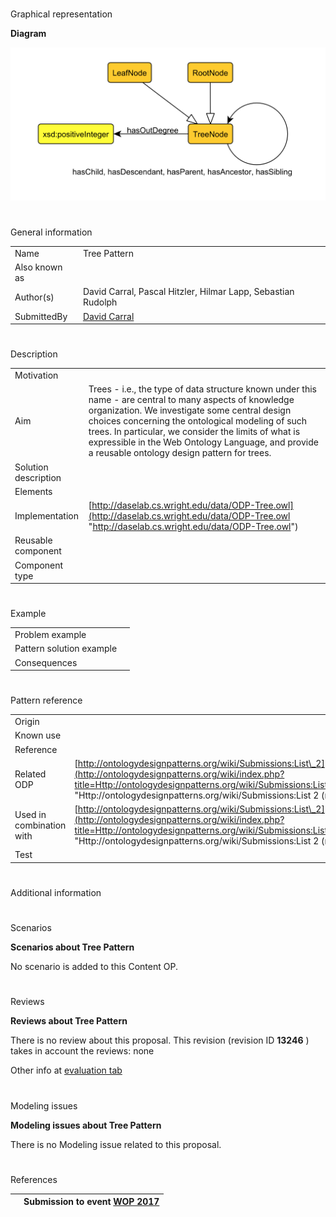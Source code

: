 # 

 Graphical representation



__Diagram__ 





[![Image:Tree.png](public/images/a/ac/Tree.png)](../Image/Tree.png "Image:Tree.png")





# 

 General information




|  |  |
| --- | --- |
|  Name  |  Tree Pattern  |
|  Also known as  |  |
|  Author(s)  |  David Carral, Pascal Hitzler, Hilmar Lapp, Sebastian Rudolph  |
|  SubmittedBy  | [David Carral](http://ontologydesignpatterns.org/wiki/index.php?title=User:David_Carral&action=edit&redlink=1 "User:David Carral (not yet written)")  |



  





# 

 Description




|  |  |
| --- | --- |
|  Motivation  |  |
|  Aim  |  Trees - i.e., the type of data structure known under this name - are central to many aspects of knowledge organization. We investigate some central design choices concerning the ontological modeling of such trees. In particular, we consider the limits of what is expressible in the Web Ontology Language, and provide a reusable ontology design pattern for trees.  |
|  Solution description  |  |
|  Elements  |  |
|  Implementation  | [http://daselab.cs.wright.edu/data/ODP-Tree.owl](http://daselab.cs.wright.edu/data/ODP-Tree.owl "http://daselab.cs.wright.edu/data/ODP-Tree.owl")  |
|  Reusable component  |  |
|  Component type  |  |



  





# 

 Example




|  |  |
| --- | --- |
|  Problem example  |  |
|  Pattern solution example  |  |
|  Consequences  |  |



  





# 

 Pattern reference




|  |  |
| --- | --- |
|  Origin  |  |
|  Known use  |  |
|  Reference  |  |
|  Related ODP  | [http://ontologydesignpatterns.org/wiki/Submissions:List\_2](http://ontologydesignpatterns.org/wiki/index.php?title=Http://ontologydesignpatterns.org/wiki/Submissions:List_2&action=edit&redlink=1 "Http://ontologydesignpatterns.org/wiki/Submissions:List 2 (not yet written)")  |
|  Used in combination with  | [http://ontologydesignpatterns.org/wiki/Submissions:List\_2](http://ontologydesignpatterns.org/wiki/index.php?title=Http://ontologydesignpatterns.org/wiki/Submissions:List_2&action=edit&redlink=1 "Http://ontologydesignpatterns.org/wiki/Submissions:List 2 (not yet written)")  |
|  Test  |  |



# 

 Additional information



# 

 Scenarios




__Scenarios about Tree Pattern__ 


 No scenario is added to this Content OP.
 




# 

 Reviews




__Reviews about Tree Pattern__ 


 There is no review about this proposal.
This revision (revision ID
 __13246__ 
 ) takes in account the reviews: none
 



 Other info at
 [evaluation tab](http://ontologydesignpatterns.org/wiki/index.php?title=Submissions:Tree_Pattern&action=evaluation "http://ontologydesignpatterns.org/wiki/index.php?title=Submissions:Tree_Pattern&action=evaluation") 





  





# 

 Modeling issues




__Modeling issues about Tree Pattern__ 


 There is no Modeling issue related to this proposal.
 




  





# 

 References



  






|  |  Submission to event [WOP 2017](http://ontologydesignpatterns.org/wiki/index.php?title=WOP_2017&action=edit&redlink=1 "WOP 2017 (not yet written)")  |
| --- | --- |